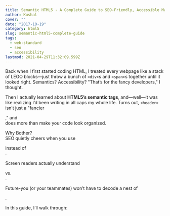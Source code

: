 ```yaml
---
title: Semantic HTML5 - A Complete Guide to SEO-Friendly, Accessible Markup
author: Kushal
cover: ""
date: "2017-10-19"
category: html5
slug: semantic-html5-complete-guide
tags:
  - web-standard
  - seo
  - accessibility
lastmod: 2021-04-29T11:32:09.599Z
---
```


Back when I first started coding HTML, I treated every webpage like a stack of LEGO blocks—just throw a bunch of `<div>`s and `<span>`s together until it looked right. Semantics? Accessibility? "That’s for the fancy developers," I thought.  
  
Then I actually learned about **HTML5’s semantic tags**, and—well—it was like realizing I’d been writing in all caps my whole life. Turns out, `<header>` isn’t just a "fancier <div>," and <nav> does more than make your code look organized.  
  
Why Bother?  
SEO quietly cheers when you use <article> instead of <div id="post">.  
  
Screen readers actually understand <main> vs. <div class="content">.  
  
Future-you (or your teammates) won’t have to decode a nest of <div class="wrapper-inner-wrapper">.  
  
In this guide, I’ll walk through:

<!--stackedit_data:
eyJoaXN0b3J5IjpbMTE4NjIzNzUzMSwyMDY2MzU4OTU1LC02Nj
kyNDAwNjcsMTA0MTkzOTg1OSwxNDkwOTIyOTUwLDExNjE1NDA5
ODYsMTc5NjcwMDcxMyw0NDE5ODYzNTAsLTE5OTg1MTczNzBdfQ
==
-->